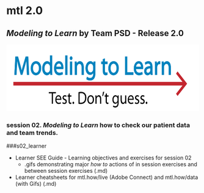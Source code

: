# mtl 2.0

## *Modeling to Learn* by Team PSD - Release 2.0

<img src = "https://github.com/lzim/teampsd/blob/master/resources/logos/mtl_testdontguess_sm.png"
     height = "175" width = "650">
     
### session 02. *Modeling to Learn* how to check our **patient data** and **team trends.**

###s02_learner
  - Learner SEE Guide - Learning objectives and exercises for session 02
    - .gifs demonstrating major *how to* actions of in session exercises and between session exercises (.md)
  - Learner cheatsheets for mtl.how/live (Adobe Connect) and mtl.how/data (with Gifs) (.md)

